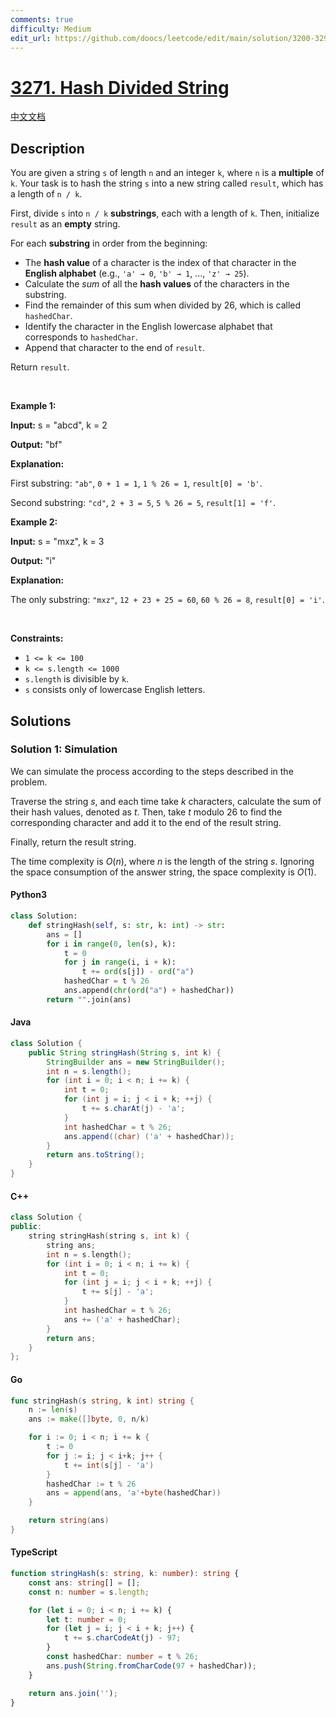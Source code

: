 ```yaml
---
comments: true
difficulty: Medium
edit_url: https://github.com/doocs/leetcode/edit/main/solution/3200-3299/3271.Hash%20Divided%20String/README_EN.md
---
```


<!-- problem:start -->

# [3271. Hash Divided String](https://leetcode.com/problems/hash-divided-string)

[中文文档](/solution/3200-3299/3271.Hash%20Divided%20String/README.md)

## Description

<!-- description:start -->

<p>You are given a string <code>s</code> of length <code>n</code> and an integer <code>k</code>, where <code>n</code> is a <strong>multiple</strong> of <code>k</code>. Your task is to hash the string <code>s</code> into a new string called <code>result</code>, which has a length of <code>n / k</code>.</p>

<p>First, divide <code>s</code> into <code>n / k</code> <strong><span data-keyword="substring-nonempty">substrings</span></strong>, each with a length of <code>k</code>. Then, initialize <code>result</code> as an <strong>empty</strong> string.</p>

<p>For each <strong>substring</strong> in order from the beginning:</p>

<ul>
	<li>The <strong>hash value</strong> of a character is the index of that characte<!-- notionvc: 4b67483a-fa95-40b6-870d-2eacd9bc18d8 -->r in the <strong>English alphabet</strong> (e.g., <code>&#39;a&#39; &rarr;<!-- notionvc: d3f8e4c2-23cd-41ad-a14b-101dfe4c5aba --> 0</code>, <code>&#39;b&#39; &rarr;<!-- notionvc: d3f8e4c2-23cd-41ad-a14b-101dfe4c5aba --> 1</code>, ..., <code>&#39;z&#39; &rarr;<!-- notionvc: d3f8e4c2-23cd-41ad-a14b-101dfe4c5aba --> 25</code>).</li>
	<li>Calculate the <em>sum</em> of all the <strong>hash values</strong> of the characters in the substring.</li>
	<li>Find the remainder of this sum when divided by 26, which is called <code>hashedChar</code>.</li>
	<li>Identify the character in the English lowercase alphabet that corresponds to <code>hashedChar</code>.</li>
	<li>Append that character to the end of <code>result</code>.</li>
</ul>

<p>Return <code>result</code>.</p>

<p>&nbsp;</p>
<p><strong class="example">Example 1:</strong></p>

<div class="example-block">
<p><strong>Input:</strong> <span class="example-io">s = &quot;abcd&quot;, k = 2</span></p>

<p><strong>Output:</strong> <span class="example-io">&quot;bf&quot;</span></p>

<p><strong>Explanation:</strong></p>

<p>First substring: <code>&quot;ab&quot;</code>, <code>0 + 1 = 1</code>, <code>1 % 26 = 1</code>, <code>result[0] = &#39;b&#39;</code>.</p>

<p>Second substring: <code>&quot;cd&quot;</code>, <code>2 + 3 = 5</code>, <code>5 % 26 = 5</code>, <code>result[1] = &#39;f&#39;</code>.</p>
</div>

<p><strong class="example">Example 2:</strong></p>

<div class="example-block">
<p><strong>Input:</strong> <span class="example-io">s = &quot;mxz&quot;, k = 3</span></p>

<p><strong>Output:</strong> <span class="example-io">&quot;i&quot;</span></p>

<p><strong>Explanation:</strong></p>

<p>The only substring: <code>&quot;mxz&quot;</code>, <code>12 + 23 + 25 = 60</code>, <code>60 % 26 = 8</code>, <code>result[0] = &#39;i&#39;</code>.</p>
</div>

<p>&nbsp;</p>
<p><strong>Constraints:</strong></p>

<ul>
	<li><code>1 &lt;= k &lt;= 100</code></li>
	<li><code>k &lt;= s.length &lt;= 1000</code></li>
	<li><code>s.length</code> is divisible by <code>k</code>.</li>
	<li><code>s</code> consists only of lowercase English letters.</li>
</ul>

<!-- description:end -->

## Solutions

<!-- solution:start -->

### Solution 1: Simulation

We can simulate the process according to the steps described in the problem.

Traverse the string $s$, and each time take $k$ characters, calculate the sum of their hash values, denoted as $t$. Then, take $t$ modulo $26$ to find the corresponding character and add it to the end of the result string.

Finally, return the result string.

The time complexity is $O(n)$, where $n$ is the length of the string $s$. Ignoring the space consumption of the answer string, the space complexity is $O(1)$.

<!-- tabs:start -->

#### Python3

```python
class Solution:
    def stringHash(self, s: str, k: int) -> str:
        ans = []
        for i in range(0, len(s), k):
            t = 0
            for j in range(i, i + k):
                t += ord(s[j]) - ord("a")
            hashedChar = t % 26
            ans.append(chr(ord("a") + hashedChar))
        return "".join(ans)
```

#### Java

```java
class Solution {
    public String stringHash(String s, int k) {
        StringBuilder ans = new StringBuilder();
        int n = s.length();
        for (int i = 0; i < n; i += k) {
            int t = 0;
            for (int j = i; j < i + k; ++j) {
                t += s.charAt(j) - 'a';
            }
            int hashedChar = t % 26;
            ans.append((char) ('a' + hashedChar));
        }
        return ans.toString();
    }
}
```

#### C++

```cpp
class Solution {
public:
    string stringHash(string s, int k) {
        string ans;
        int n = s.length();
        for (int i = 0; i < n; i += k) {
            int t = 0;
            for (int j = i; j < i + k; ++j) {
                t += s[j] - 'a';
            }
            int hashedChar = t % 26;
            ans += ('a' + hashedChar);
        }
        return ans;
    }
};
```

#### Go

```go
func stringHash(s string, k int) string {
	n := len(s)
	ans := make([]byte, 0, n/k)

	for i := 0; i < n; i += k {
		t := 0
		for j := i; j < i+k; j++ {
			t += int(s[j] - 'a')
		}
		hashedChar := t % 26
		ans = append(ans, 'a'+byte(hashedChar))
	}

	return string(ans)
}
```

#### TypeScript

```ts
function stringHash(s: string, k: number): string {
    const ans: string[] = [];
    const n: number = s.length;

    for (let i = 0; i < n; i += k) {
        let t: number = 0;
        for (let j = i; j < i + k; j++) {
            t += s.charCodeAt(j) - 97;
        }
        const hashedChar: number = t % 26;
        ans.push(String.fromCharCode(97 + hashedChar));
    }

    return ans.join('');
}
```

<!-- tabs:end -->

<!-- solution:end -->

<!-- problem:end -->
